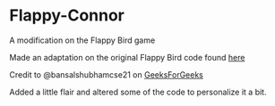 # Flappy-Connor
A modification on the Flappy Bird game

Made an adaptation on the original Flappy Bird code found [here](https://www.geeksforgeeks.org/how-to-make-flappy-bird-game-in-pygame/)

Credit to @bansalshubhamcse21 on [GeeksForGeeks](https://www.geeksforgeeks.org/)

Added a little flair and altered some of the code to personalize it a bit.
